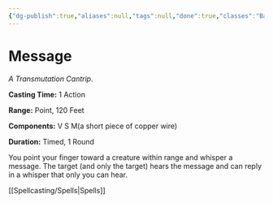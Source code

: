 ```yaml
---
{"dg-publish":true,"aliases":null,"tags":null,"done":true,"classes":"Bard, Sorcerer, Wizard, Artificer (Revisited), Artificer,","spellLevel":0,"school":"Transmutation","source":"PHB","permalink":"/spells/message/","dgHomeLink":false,"dgPassFrontmatter":true}
---
```


# Message
*A Transmutation Cantrip.*

**Casting Time:** 1 Action

**Range:** Point, 120 Feet

**Components:** V S M(a short piece of copper wire)

**Duration:** Timed, 1 Round

You point your finger toward a creature within range and whisper a message. The target (and only the target) hears the message and can reply in a whisper that only you can hear.

[[Spellcasting/Spells|Spells]]